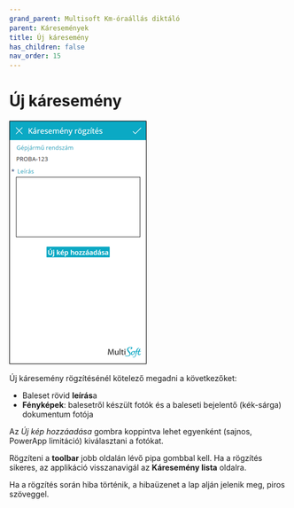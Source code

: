```yaml
---
grand_parent: Multisoft Km-óraállás diktáló
parent: Káresemények
title: Új káresemény
has_children: false
nav_order: 15
---
```


# Új káresemény

![new accident](static/images/NewAccident.png)

Új káresemény rögzítésénél kötelező megadni a következőket:
-	Baleset rövid **leírás**a
-	**Fényképek**: balesetről készült fotók és a baleseti bejelentő (kék-sárga) dokumentum fotója

Az *Új kép hozzáadása* gombra koppintva lehet egyenként (sajnos, PowerApp limitáció) kiválasztani a fotókat.

Rögzíteni a **toolbar** jobb oldalán lévő pipa gombbal kell. Ha a rögzítés sikeres, az applikáció visszanavigál az **Káresemény lista** oldalra.

Ha a rögzítés során hiba történik, a hibaüzenet a lap alján jelenik meg, piros szöveggel.
